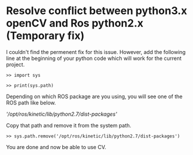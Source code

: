 # Resolve conflict between python3.x openCV and Ros python2.x (Temporary fix)

I couldn't find the permenent fix for this issue. However, add the following line at the beginning of your python code which will work for the current project.

```>> import sys ```

```>> print(sys.path)```

Depending on which ROS package are you using, you will see one of the ROS path like below.

*'/opt/ros/kinetic/lib/python2.7/dist-packages'*

Copy that path and remove it from the system path.

```>> sys.path.remove('/opt/ros/kinetic/lib/python2.7/dist-packages')```

You are done and now be able to use CV.
